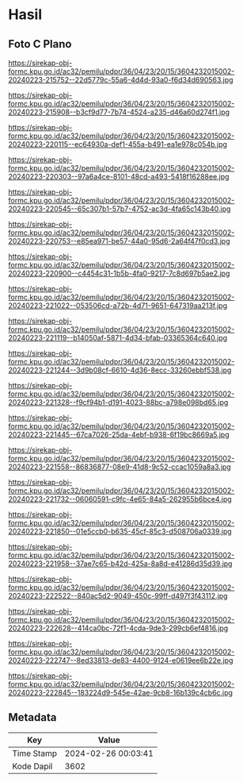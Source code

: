 # Hasil

## Foto C Plano

https://sirekap-obj-formc.kpu.go.id/ac32/pemilu/pdpr/36/04/23/20/15/3604232015002-20240223-215752--22d5779c-55a6-4d4d-93a0-f6d34d690563.jpg

https://sirekap-obj-formc.kpu.go.id/ac32/pemilu/pdpr/36/04/23/20/15/3604232015002-20240223-215908--b3cf9d77-7b74-4524-a235-d46a60d274f1.jpg

https://sirekap-obj-formc.kpu.go.id/ac32/pemilu/pdpr/36/04/23/20/15/3604232015002-20240223-220115--ec64930a-def1-455a-b491-ea1e978c054b.jpg

https://sirekap-obj-formc.kpu.go.id/ac32/pemilu/pdpr/36/04/23/20/15/3604232015002-20240223-220303--97a6a4ce-8101-48cd-a493-5418f16288ee.jpg

https://sirekap-obj-formc.kpu.go.id/ac32/pemilu/pdpr/36/04/23/20/15/3604232015002-20240223-220545--65c307b1-57b7-4752-ac3d-4fa65c143b40.jpg

https://sirekap-obj-formc.kpu.go.id/ac32/pemilu/pdpr/36/04/23/20/15/3604232015002-20240223-220753--e85ea971-be57-44a0-95d6-2a64f47f0cd3.jpg

https://sirekap-obj-formc.kpu.go.id/ac32/pemilu/pdpr/36/04/23/20/15/3604232015002-20240223-220900--c4454c31-1b5b-4fa0-9217-7c8d697b5ae2.jpg

https://sirekap-obj-formc.kpu.go.id/ac32/pemilu/pdpr/36/04/23/20/15/3604232015002-20240223-221022--053506cd-a72b-4d71-9651-647319aa213f.jpg

https://sirekap-obj-formc.kpu.go.id/ac32/pemilu/pdpr/36/04/23/20/15/3604232015002-20240223-221119--b14050af-5871-4d34-bfab-03365364c640.jpg

https://sirekap-obj-formc.kpu.go.id/ac32/pemilu/pdpr/36/04/23/20/15/3604232015002-20240223-221244--3d9b08cf-6610-4d36-8ecc-33260ebbf538.jpg

https://sirekap-obj-formc.kpu.go.id/ac32/pemilu/pdpr/36/04/23/20/15/3604232015002-20240223-221328--f9cf94b1-d191-4023-88bc-a798e098bd65.jpg

https://sirekap-obj-formc.kpu.go.id/ac32/pemilu/pdpr/36/04/23/20/15/3604232015002-20240223-221445--67ca7026-25da-4ebf-b938-6f19bc8669a5.jpg

https://sirekap-obj-formc.kpu.go.id/ac32/pemilu/pdpr/36/04/23/20/15/3604232015002-20240223-221558--86836877-08e9-41d8-9c52-ccac1059a8a3.jpg

https://sirekap-obj-formc.kpu.go.id/ac32/pemilu/pdpr/36/04/23/20/15/3604232015002-20240223-221732--06060591-c9fc-4e65-84a5-262955b6bce4.jpg

https://sirekap-obj-formc.kpu.go.id/ac32/pemilu/pdpr/36/04/23/20/15/3604232015002-20240223-221850--01e5ccb0-b635-45cf-85c3-d508706a0339.jpg

https://sirekap-obj-formc.kpu.go.id/ac32/pemilu/pdpr/36/04/23/20/15/3604232015002-20240223-221958--37ae7c65-b42d-425a-8a8d-e41286d35d39.jpg

https://sirekap-obj-formc.kpu.go.id/ac32/pemilu/pdpr/36/04/23/20/15/3604232015002-20240223-222522--840ac5d2-9049-450c-99ff-d497f3f43112.jpg

https://sirekap-obj-formc.kpu.go.id/ac32/pemilu/pdpr/36/04/23/20/15/3604232015002-20240223-222628--414ca0bc-72f1-4cda-9de3-299cb6ef4816.jpg

https://sirekap-obj-formc.kpu.go.id/ac32/pemilu/pdpr/36/04/23/20/15/3604232015002-20240223-222747--8ed33813-de83-4400-9124-e0619ee6b22e.jpg

https://sirekap-obj-formc.kpu.go.id/ac32/pemilu/pdpr/36/04/23/20/15/3604232015002-20240223-222845--183224d9-545e-42ae-9cb8-16b139c4cb6c.jpg


## Metadata

| Key        | Value               |
| ---------- | ------------------- |
| Time Stamp | 2024-02-26 00:03:41 |
| Kode Dapil | 3602                |



